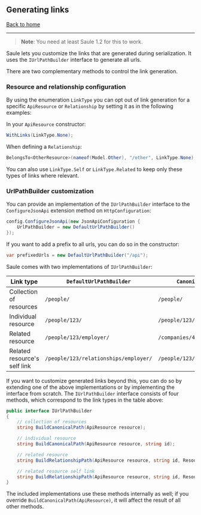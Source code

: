 ## Generating links

[Back to home](index)

----

> **Note**: You need at least Saule 1.2 for this to work.

Saule lets you customize the links that are generated during serialization. It
uses the `IUrlPathBuilder` interface to generate all urls.

There are two complementary methods to control the link generation.

### Resource and relationship configuration

By using the enumeration `LinkType` you can opt out of link generation for a
specific `ApiResource` or `Relationship` by setting it as in the following examples:

In your `ApiResource` constructor:

```csharp
WithLinks(LinkType.None);
```

When defining a `Relationship`:

```csharp
BelongsTo<OtherResource>(nameof(Model.Other), "/other", LinkType.None);
```

You can also use `LinkType.Self` or `LinkType.Related` to keep only these types of links
where relevant.

### UrlPathBuilder customization

You can provide an implementation of the `IUrlPathBuilder` interface to the
`ConfigureJsonApi` extension method on `HttpConfiguration`:

```csharp
config.ConfigureJsonApi(new JsonApiConfiguration {
    UrlPathBuilder = new DefaultUrlPathBuilder()
});
```

If you want to add a prefix to all urls, you can do so in the constructor:

```csharp
var prefixedUrls = new DefaultUrlPathBuilder("/api");
```

Saule comes with two implementations of `IUrlPathBuilder`:

Link type|`DefaultUrlPathBuilder`|`CanonicalUrlPathBuilder`
---|---|---
Collection of resources|`/people/`|`/people/`
Individual resource|`/people/123/`|`/people/123/`
Related resource|`/people/123/employer/`|`/companies/456/`
Related resource's self link|`/people/123/relationships/employer/`|`/people/123/relationships/employer/`

If you want to customize generated links beyond this, you can do so by extending
one of the above implementations or by implementing the interface from scratch.
The `IUrlPathBuilder` interface consists of four methods, which correspond to the
link types in the table above:

```csharp
public interface IUrlPathBuilder
{
    // collection of resources
    string BuildCanonicalPath(ApiResource resource);

    // individual resource
    string BuildCanonicalPath(ApiResource resource, string id);

    // related resource
    string BuildRelationshipPath(ApiResource resource, string id, ResourceRelationship relationship);

    // related resource self link
    string BuildRelationshipPath(ApiResource resource, string id, ResourceRelationship relationship, string relatedResourceId);
}
```

The included implementations use these methods internally as well; if you override
`BuildCanonicalPath(ApiResource)`, it will affect the result of all other methods. 
